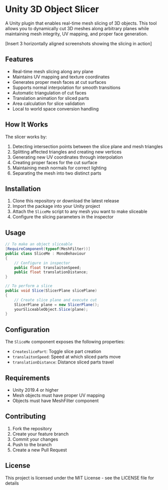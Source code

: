 # Unity 3D Object Slicer

A Unity plugin that enables real-time mesh slicing of 3D objects. This tool allows you to dynamically cut 3D meshes along arbitrary planes while maintaining mesh integrity, UV mapping, and proper face generation.

[Insert 3 horizontally aligned screenshots showing the slicing in action]

## Features

- Real-time mesh slicing along any plane
- Maintains UV mapping and texture coordinates
- Generates proper mesh faces at cut surfaces
- Supports normal interpolation for smooth transitions
- Automatic triangulation of cut faces
- Translation animation for sliced parts
- Area calculation for slice validation
- Local to world space conversion handling

## How It Works

The slicer works by:
1. Detecting intersection points between the slice plane and mesh triangles
2. Splitting affected triangles and creating new vertices
3. Generating new UV coordinates through interpolation
4. Creating proper faces for the cut surface
5. Maintaining mesh normals for correct lighting
6. Separating the mesh into two distinct parts

## Installation

1. Clone this repository or download the latest release
2. Import the package into your Unity project
3. Attach the `SliceMe` script to any mesh you want to make sliceable
4. Configure the slicing parameters in the inspector

## Usage

```csharp
// To make an object sliceable
[RequireComponent(typeof(MeshFilter))]
public class SliceMe : MonoBehaviour
{
    // Configure in inspector
    public float translaitonSpeed;
    public float translationDistance;
}

// To perform a slice
public void Slice(SlicerPlane slicePlane)
{
    // Create slice plane and execute cut
    SlicerPlane plane = new SlicerPlane();
    yourSliceableObject.Slice(plane);
}
```

## Configuration

The `SliceMe` component exposes the following properties:
- `CreateslicePart`: Toggle slice part creation
- `translaitonSpeed`: Speed at which sliced parts move
- `translationDistance`: Distance sliced parts travel

## Requirements

- Unity 2019.4 or higher
- Mesh objects must have proper UV mapping
- Objects must have MeshFilter component

## Contributing

1. Fork the repository
2. Create your feature branch
3. Commit your changes
4. Push to the branch
5. Create a new Pull Request

## License

This project is licensed under the MIT License - see the LICENSE file for details
